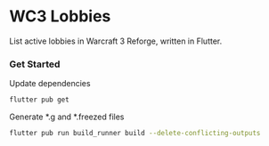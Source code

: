 # WC3 Lobbies

List active lobbies in Warcraft 3 Reforge, written in Flutter.

### Get Started

Update dependencies
```sh
flutter pub get
```

Generate *.g and *.freezed files

```sh
flutter pub run build_runner build --delete-conflicting-outputs
```
